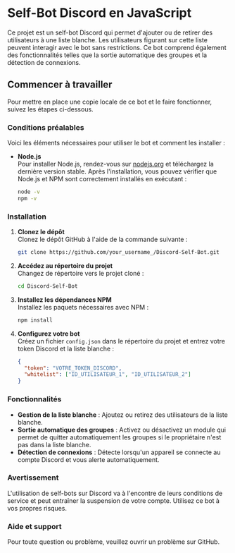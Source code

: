 # Self-Bot Discord en JavaScript

Ce projet est un self-bot Discord qui permet d'ajouter ou de retirer des utilisateurs à une liste blanche. Les utilisateurs figurant sur cette liste peuvent interagir avec le bot sans restrictions. Ce bot comprend également des fonctionnalités telles que la sortie automatique des groupes et la détection de connexions.

## Commencer à travailler

Pour mettre en place une copie locale de ce bot et le faire fonctionner, suivez les étapes ci-dessous.

### Conditions préalables

Voici les éléments nécessaires pour utiliser le bot et comment les installer :

- **Node.js**  
  Pour installer Node.js, rendez-vous sur [nodejs.org](https://nodejs.org/) et téléchargez la dernière version stable. Après l'installation, vous pouvez vérifier que Node.js et NPM sont correctement installés en exécutant :

  ```sh
  node -v
  npm -v
  ```

### Installation

1. **Clonez le dépôt**  
   Clonez le dépôt GitHub à l'aide de la commande suivante :

   ```sh
   git clone https://github.com/your_username_/Discord-Self-Bot.git
   ```

2. **Accédez au répertoire du projet**  
   Changez de répertoire vers le projet cloné :

   ```sh
   cd Discord-Self-Bot
   ```

3. **Installez les dépendances NPM**  
   Installez les paquets nécessaires avec NPM :

   ```sh
   npm install
   ```

4. **Configurez votre bot**  
   Créez un fichier `config.json` dans le répertoire du projet et entrez votre token Discord et la liste blanche :

   ```json
   {
     "token": "VOTRE_TOKEN_DISCORD",
     "whitelist": ["ID_UTILISATEUR_1", "ID_UTILISATEUR_2"]
   }
   ```

### Fonctionnalités

- **Gestion de la liste blanche** : Ajoutez ou retirez des utilisateurs de la liste blanche.
- **Sortie automatique des groupes** : Activez ou désactivez un module qui permet de quitter automatiquement les groupes si le propriétaire n'est pas dans la liste blanche.
- **Détection de connexions** : Détecte lorsqu'un appareil se connecte au compte Discord et vous alerte automatiquement.

### Avertissement

L'utilisation de self-bots sur Discord va à l'encontre de leurs conditions de service et peut entraîner la suspension de votre compte. Utilisez ce bot à vos propres risques.

### Aide et support

Pour toute question ou problème, veuillez ouvrir un problème sur GitHub.
